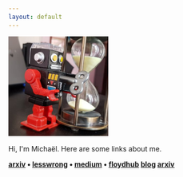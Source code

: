 ```yaml
---
layout: default
---
```


<img border="0" height="200" src="/images/mtrazzi.jpg" width="200" />

Hi, I'm Michaël. Here are some links about me.

**[arxiv](https://arxiv.org/search/cs?searchtype=author&query=Trazzi%2C+M) • [lesswrong](https://www.lesswrong.com/users/mtrazzi) • [medium](https://medium.com/@MichaelTrazzi) • [floydhub](https://blog.floydhub.com/author/michaeltrazzi/) [blog](https://mtrazzi.github.io/blog/) [arxiv](https://arxiv.org/search/cs?searchtype=author&query=Trazzi%2C+M)**
